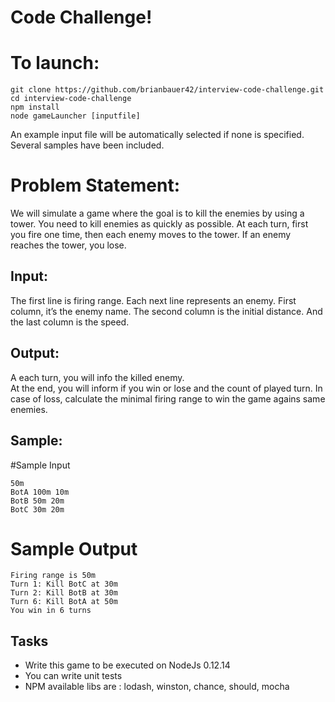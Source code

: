 # Code Challenge!


# To launch:
```
git clone https://github.com/brianbauer42/interview-code-challenge.git
cd interview-code-challenge
npm install
node gameLauncher [inputfile]
```
An example input file will be automatically selected if none is specified. Several samples have been included.


# Problem Statement:
We will simulate a game where the goal is to kill the enemies by using a tower.  You need to kill enemies as quickly as possible. 
At each turn, first you fire one time, then each enemy moves to the tower. 
If an enemy reaches the tower, you lose.

## Input:
The first line is firing range. 
Each next line represents an enemy. 
First column, it’s the enemy name. The second column is the initial distance. And the last column is the speed.

## Output:  
A each turn, you will info the killed enemy.  
At the end, you will inform if you win or lose and the count of played turn. 
In case of loss, calculate the minimal firing range to win the game agains same enemies.

## Sample:

#Sample Input 
```
50m 
BotA 100m 10m
BotB 50m 20m
BotC 30m 20m
```

# Sample Output
```
Firing range is 50m
Turn 1: Kill BotC at 30m
Turn 2: Kill BotB at 30m
Turn 6: Kill BotA at 50m
You win in 6 turns
```

## Tasks
- Write this game to be executed on NodeJs 0.12.14
- You can write unit tests
- NPM available libs are : lodash, winston, chance, should, mocha
